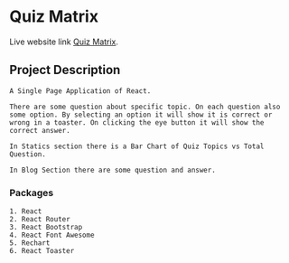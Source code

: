 # Quiz Matrix

Live website link [Quiz Matrix](https://quiz-matrix-bebb91.netlify.app/).

## Project Description

    A Single Page Application of React.

    There are some question about specific topic. On each question also some option. By selecting an option it will show it is correct or wrong in a toaster. On clicking the eye button it will show the correct answer.

    In Statics section there is a Bar Chart of Quiz Topics vs Total Question.

    In Blog Section there are some question and answer.

### Packages

    1. React
    2. React Router
    3. React Bootstrap
    4. React Font Awesome
    5. Rechart
    6. React Toaster